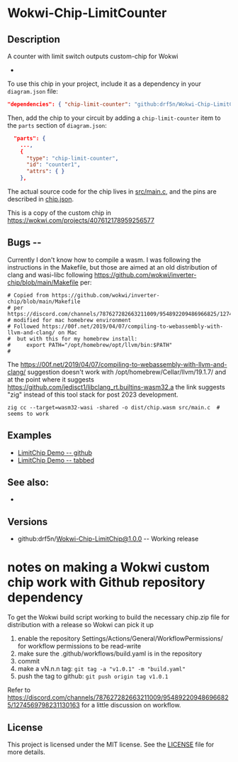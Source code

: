 # Wokwi-Chip-LimitCounter
## Description

A counter with limit switch outputs custom-chip for Wokwi

-  

To use this chip in your project, include it as a dependency in your `diagram.json` file:

```json
"dependencies": { "chip-limit-counter": "github:drf5n/Wokwi-Chip-LimitCounter@1.0.4" }
```

Then, add the chip to your circuit by adding a `chip-limit-counter` item to the `parts` section of `diagram.json`:

```json
  "parts": {
    ...,
    {
      "type": "chip-limit-counter",
      "id": "counter1",
      "attrs": { }
    },
```

The actual source code for the chip lives in [src/main.c](https://github.com/drf5n/Wokwi-Chip-LimitCounter/blob/main/src/main.c),
and the pins are described in [chip.json](https://github.com/drf5n/Wokwi-Chip-LimitCounter/blob/main/chip.json).

This is a copy of the custom chip in
https://wokwi.com/projects/407612178959256577


## Bugs -- 

Currently I don't know how to compile a wasm.  I was following the instructions in the Makefile, but those are aimed at an old
distribution of clang and wasi-libc following https://github.com/wokwi/inverter-chip/blob/main/Makefile per:

```
# Copied from https://github.com/wokwi/inverter-chip/blob/main/Makefile 
# per https://discord.com/channels/787627282663211009/954892209486966825/1274468132618244128
# modified for mac homebrew environment
# Followed https://00f.net/2019/04/07/compiling-to-webassembly-with-llvm-and-clang/ on Mac
#  but with this for my homebrew install:
#     export PATH="/opt/homebrew/opt/llvm/bin:$PATH" 
#  
```

The https://00f.net/2019/04/07/compiling-to-webassembly-with-llvm-and-clang/ suggestion doesn't work
with /opt/homebrew/Cellar/llvm/19.1.7/ and at the point where it suggests https://github.com/jedisct1/libclang_rt.builtins-wasm32.a
the link suggests "zig" instead of this tool stack for post 2023 development.

    zig cc --target=wasm32-wasi -shared -o dist/chip.wasm src/main.c  # seems to work



## Examples

* [LimitChip Demo -- github](https://wokwi.com/projects/421091681118829569)
* [LimitChip Demo -- tabbed](https://wokwi.com/projects/407612178959256577)

## See also:

* 


## Versions
* github:drf5n/Wokwi-Chip-LimitChip@1.0.0 -- Working release

# notes on making a Wokwi custom chip work with Github repository dependency
To get the Wokwi build script working to build the necessary chip.zip file for distribution with a release so Wokwi can pick it up

1) enable the repository Settings/Actions/General/WorkflowPermissions/ for workflow permissions to be read-write
2) make sure the .github/workflows/build.yaml is in the repository
3) commit
4) make a vN.n.n tag: `git tag -a "v1.0.1" -m "build.yaml"`
5) push the tag  to github: `git push origin tag v1.0.1`

Refer to
https://discord.com/channels/787627282663211009/954892209486966825/1274569798231130163
for a little discussion on workflow.


## License

This project is licensed under the MIT license. See the [LICENSE](https://github.com/drf5na/Wokwi-Chip-LimitChip/blob/main/LICENSE) file for more details.
